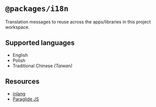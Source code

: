 # `@packages/i18n`

Translation messages to reuse across the apps/libraries in this project workspace.

## Supported languages

- English
- Polish
- Traditional Chinese _(Taiwan)_

## Resources

- [inlang](https://github.com/opral/monorepo)
- [Paraglide JS](https://github.com/opral/monorepo/tree/main/inlang/source-code/paraglide/paraglide-js)
